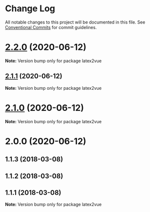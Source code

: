 # Change Log

All notable changes to this project will be documented in this file.
See [Conventional Commits](https://conventionalcommits.org) for commit guidelines.

# [2.2.0](https://github.com/pyramation/latex2js/compare/latex2vue@2.1.1...latex2vue@2.2.0) (2020-06-12)

**Note:** Version bump only for package latex2vue





## [2.1.1](https://github.com/pyramation/latex2js/compare/latex2vue@2.1.0...latex2vue@2.1.1) (2020-06-12)

**Note:** Version bump only for package latex2vue





# [2.1.0](https://github.com/pyramation/latex2js/compare/latex2vue@2.0.0...latex2vue@2.1.0) (2020-06-12)

**Note:** Version bump only for package latex2vue





# 2.0.0 (2020-06-12)



## 1.1.3 (2018-03-08)



## 1.1.2 (2018-03-08)



## 1.1.1 (2018-03-08)

**Note:** Version bump only for package latex2vue
